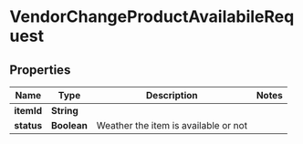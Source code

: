 

# VendorChangeProductAvailabileRequest

## Properties

Name | Type | Description | Notes
------------ | ------------- | ------------- | -------------
**itemId** | **String** |  | 
**status** | **Boolean** | Weather the item is available or not | 




